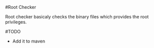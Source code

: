 #Root Checker

Root checker basicaly checks the binary files which provides the root privileges.


#TODO
- Add it to maven